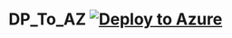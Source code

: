 # DP_To_AZ      [![Deploy to Azure](https://aka.ms/deploytoazurebutton)](https://portal.azure.com/#cloudshell)
